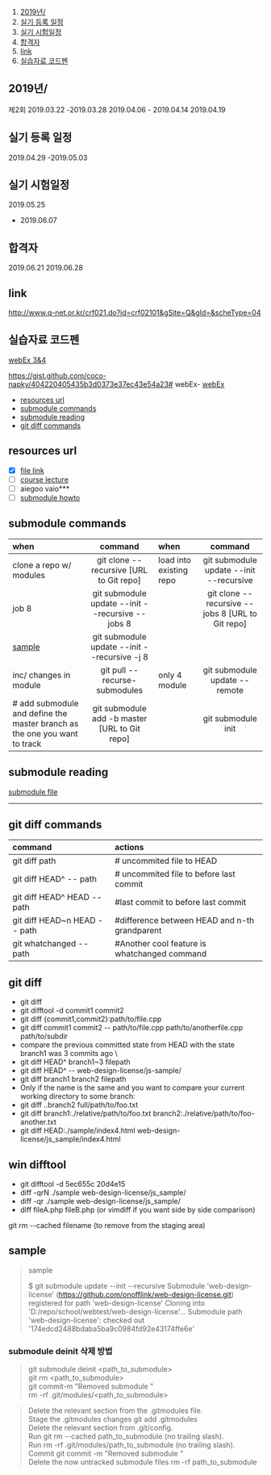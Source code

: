 
1. [2019년/](#2019년)
2. [실기 등록 일정](#실기-등록-일정)
3. [실기 시험일정](#실기-시험일정)
4. [합격자](#합격자)
5. [link](#link)
6. [실습자료 코드펜](#실습자료-코드펜)

## 2019년/
제2회	2019.03.22
-2019.03.28	2019.04.06 - 2019.04.14	2019.04.19	

## 실기 등록 일정
2019.04.29
-2019.05.03	

## 실기 시험일정
2019.05.25
- 2019.06.07	


## 합격자
2019.06.21
2019.06.28

## link
http://www.q-net.or.kr/crf021.do?id=crf02101&gSite=Q&gId=&scheType=04

## 실습자료 코드펜
[webEx 3&4](https://codepen.io/leetony/project/editor/DdeyKG)

https://gist.github.com/coco-napky/404220405435b3d0373e37ec43e54a23# webEx- [webEx](#webex)
  - [resources url](#resources-url)
  - [submodule commands](#submodule-commands)
  - [submodule reading](#submodule-reading)
  - [git diff commands](#git-diff-commands)

## resources url
- [x] [file link](http://license.youngjin.com/artyboard/mboard.asp?Action=view&strBoardID=Pds_g&intPage=1&intCategory=0&strSearchCategory=|s_name|s_subject|&strSearchWord=&intSeq=75663)
- [ ] [course lecture](http://license.youngjin.com/free_edu/free_edu_mp4.asp?elc_cd=2379&cate_cd=2087)
- [ ] aiegoo vaio*** 
- [ ] [submodule howto](https://www.vogella.com/tutorials/GitSubmodules/article.html) 

## submodule commands

| when   | command   | when   | command   |
|:---|:--:|:---|:--:|
|  clone a repo w/ modules  | git clone --recursive [URL to Git repo]   | load into existing repo   | git submodule update --init --recursive   |
| job 8   |  git submodule update --init --recursive --jobs 8  |    | git clone --recursive --jobs 8 [URL to Git repo]   |
|  [sample](#sample)  | git submodule update --init --recursive -j 8   |    |    |
| inc/ changes in module   | git pull --recurse-submodules   | only 4 module   | git submodule update --remote   |
| # add submodule and define the master branch as the one you want to track   | git submodule add -b master [URL to Git repo]    |    | git submodule init    |


## submodule reading
[submodule file](./submodule.txt)
***
## git diff commands
|  command  | actions   |
|:---|:---|
| git diff path   |  # uncommited file to HEAD  |
|  git diff HEAD^ -- path  |  # uncommited file to before last commit  |
| git diff HEAD^ HEAD -- path   | #last commit to before last commit   |
| git diff HEAD~n HEAD -- path   |   #difference between HEAD and n-th grandparent |
| git whatchanged -- path   | #Another cool feature is whatchanged command   |

## git diff
- git diff
- git difftool -d commit1 commit2
- git diff {commit1,commit2}:path/to/file.cpp
- git diff commit1 commit2 -- path/to/file.cpp path/to/anotherfile.cpp path/to/subdir
- compare the previous committed state from HEAD with the state branch1 was 3 commits ago \
- git diff HEAD^ branch1~3 filepath
- git diff HEAD^ --  web-design-license/js-sample/
- git diff branch1 branch2 filepath
- Only if the name is the same and you want to compare your current working directory to some branch:
- git diff ..branch2 full/path/to/foo.txt
- git diff branch1:./relative/path/to/foo.txt branch2:./relative/path/to/foo-another.txt
- git diff HEAD:./sample/index4.html web-design-license/js_sample/index4.html

## win difftool
- git difftool -d 5ec655c 20d4e15
- diff -qrN ./sample web-design-license/js_sample/
- diff -qr ./sample web-design-license/js_sample/
- diff fileA.php fileB.php (or vimdiff if you want side by side comparison)

git rm --cached filename (to remove from the staging area)

## sample

> sample
> 
> $ git submodule update --init --recursive
Submodule 'web-design-license' (https://github.com/onofflink/web-design-license.git) registered for path 'web-design-license'
Cloning into 'D:/repo/school/webtest/web-design-license'...
Submodule path 'web-design-license': checked out '174edcd2488bdaba5ba9c0984fd92e43174ffe6e'

### submodule deinit  삭제 방법
> git submodule deinit <path_to_submodule>\
git rm <path_to_submodule>\
git commit-m "Removed submodule "\
rm -rf .git/modules/<path_to_submodule>

> Delete the relevant section from the .gitmodules file.\
Stage the .gitmodules changes git add .gitmodules\
Delete the relevant section from .git/config.\
Run git rm --cached path_to_submodule (no trailing slash).\
Run rm -rf .git/modules/path_to_submodule (no trailing slash).\
Commit git commit -m "Removed submodule "\
Delete the now untracked submodule files rm -rf path_to_submodule